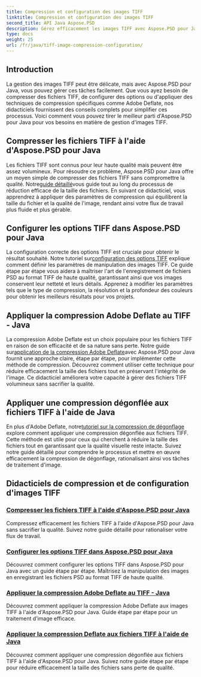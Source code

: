 ```yaml
---
title: Compression et configuration des images TIFF
linktitle: Compression et configuration des images TIFF
second_title: API Java Aspose.PSD
description: Gérez efficacement les images TIFF avec Aspose.PSD pour Java. Apprenez à compresser, configurer et appliquer la compression Adobe Deflate aux fichiers TIFF grâce à nos didacticiels étape par étape.
type: docs
weight: 25
url: /fr/java/tiff-image-compression-configuration/
---
```

## Introduction

La gestion des images TIFF peut être délicate, mais avec Aspose.PSD pour Java, vous pouvez gérer ces tâches facilement. Que vous ayez besoin de compresser des fichiers TIFF, de configurer des options ou d'appliquer des techniques de compression spécifiques comme Adobe Deflate, nos didacticiels fournissent des conseils complets pour simplifier ces processus. Voici comment vous pouvez tirer le meilleur parti d'Aspose.PSD pour Java pour vos besoins en matière de gestion d'images TIFF.

## Compresser les fichiers TIFF à l'aide d'Aspose.PSD pour Java

 Les fichiers TIFF sont connus pour leur haute qualité mais peuvent être assez volumineux. Pour résoudre ce problème, Aspose.PSD pour Java offre un moyen simple de compresser des fichiers TIFF sans compromettre la qualité. Notre[guide détaillé](./compress-tiff-files/)vous guide tout au long du processus de réduction efficace de la taille des fichiers. En suivant ce didacticiel, vous apprendrez à appliquer des paramètres de compression qui équilibrent la taille du fichier et la qualité de l'image, rendant ainsi votre flux de travail plus fluide et plus gérable.

## Configurer les options TIFF dans Aspose.PSD pour Java

 La configuration correcte des options TIFF est cruciale pour obtenir le résultat souhaité. Notre tutoriel sur[configuration des options TIFF](./configure-tiff-options/) explique comment définir les paramètres de manipulation des images TIFF. Ce guide étape par étape vous aidera à maîtriser l'art de l'enregistrement de fichiers PSD au format TIFF de haute qualité, garantissant ainsi que vos images conservent leur netteté et leurs détails. Apprenez à modifier les paramètres tels que le type de compression, la résolution et la profondeur des couleurs pour obtenir les meilleurs résultats pour vos projets.

## Appliquer la compression Adobe Deflate au TIFF - Java

 La compression Adobe Deflate est un choix populaire pour les fichiers TIFF en raison de son efficacité et de sa nature sans perte. Notre guide sur[application de la compression Adobe Deflate](./apply-adobe-deflate-compression-tiff/)avec Aspose.PSD pour Java fournit une approche claire, étape par étape, pour implémenter cette méthode de compression. Découvrez comment utiliser cette technique pour réduire efficacement la taille des fichiers tout en préservant l'intégrité de l'image. Ce didacticiel améliorera votre capacité à gérer des fichiers TIFF volumineux sans sacrifier la qualité.

## Appliquer une compression dégonflée aux fichiers TIFF à l'aide de Java

 En plus d'Adobe Deflate, notre[tutoriel sur la compression de dégonflage](./apply-deflate-compression-tiff-files/) explore comment appliquer une compression dégonflée aux fichiers TIFF. Cette méthode est utile pour ceux qui cherchent à réduire la taille des fichiers tout en garantissant que la qualité visuelle reste intacte. Suivez notre guide détaillé pour comprendre le processus et mettre en œuvre efficacement la compression de dégonflage, rationalisant ainsi vos tâches de traitement d'image.

## Didacticiels de compression et de configuration d'images TIFF
### [Compresser les fichiers TIFF à l'aide d'Aspose.PSD pour Java](./compress-tiff-files/)
Compressez efficacement les fichiers TIFF à l'aide d'Aspose.PSD pour Java sans sacrifier la qualité. Suivez notre guide détaillé pour rationaliser votre flux de travail.
### [Configurer les options TIFF dans Aspose.PSD pour Java](./configure-tiff-options/)
Découvrez comment configurer les options TIFF dans Aspose.PSD pour Java avec un guide étape par étape. Maîtrisez la manipulation des images en enregistrant les fichiers PSD au format TIFF de haute qualité.
### [Appliquer la compression Adobe Deflate au TIFF - Java](./apply-adobe-deflate-compression-tiff/)
Découvrez comment appliquer la compression Adobe Deflate aux images TIFF à l'aide d'Aspose.PSD pour Java. Guide étape par étape pour un traitement d’image efficace.
### [Appliquer la compression Deflate aux fichiers TIFF à l'aide de Java](./apply-deflate-compression-tiff-files/)
Découvrez comment appliquer une compression dégonflée aux fichiers TIFF à l'aide d'Aspose.PSD pour Java. Suivez notre guide étape par étape pour réduire efficacement la taille des fichiers sans perte de qualité.